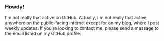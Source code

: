 ### Howdy!

I'm not really that active on GitHub. Actually, I'm not really that active anywhere on the public-facing internet except for on my [blog](https://shawnd.xyz/blog/), where I post weekly updates. If you're looking to contact me, please send a message to the email listed on my GitHub profile.
